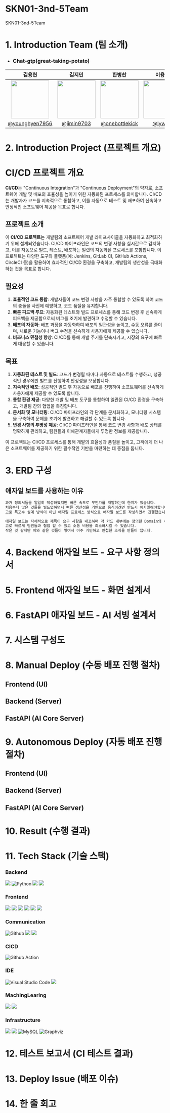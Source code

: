 # SKN01-3nd-5Team
SKN01-3nd-5Team

# 1. Introduction Team (팀 소개)
- ### Chat-gtp(great-taking-potato)

| 김용현 | 김지민 | 한병찬 | 이용우 | 정원형|
|:----------:|:----------:|:----------:|:----------:|:----------:|
| <img width="120px" src="https://github.com/Jh-jaehyuk/Jh-jaehyuk.github.io/assets/126551524/33ea2a85-1853-484b-b2a4-c750f854a26b" /> | <img width="120px" src="https://github.com/user-attachments/assets/628ab454-d1b8-41d3-88fc-a013ade00cb7" /> | <img width="120px" src="https://github.com/younghyen7956/study/assets/155882166/68939030-b840-4e41-8970-afe6cdbce4d5" /> |  <img width="120px" src="https://github.com/younghyen7956/study/assets/155882166/cd405d10-d646-4ba8-bda8-051f24d1bf30" /> | <img width="120px" src="https://github.com/younghyen7956/study/assets/155882166/b04d5f5d-e9fe-4941-a39e-83f19c8bd394" /> |
| [@younghyen7956](https://github.com/younghyen7956) | [@jimin9703](https://github.com/jimin9703) | [@onebottlekick](https://github.com/onebottlekick) | [@lyw00](https://github.com/lyw00) | [@wh5905](https://github.com/wh5905) |
# 2. Introduction Project (프로젝트 개요)

# CI/CD 프로젝트 개요

**CI/CD**는 "Continuous Integration"과 "Continuous Deployment"의 약자로, 소프트웨어 개발 및 배포의 효율성을 높이기 위한 자동화된 프로세스를 의미합니다. CI/CD는 개발자가 코드를 지속적으로 통합하고, 이를 자동으로 테스트 및 배포하여 신속하고 안정적인 소프트웨어 제공을 목표로 합니다.

## 프로젝트 소개

이 **CI/CD 프로젝트**는 개발팀의 소프트웨어 개발 라이프사이클을 자동화하고 최적화하기 위해 설계되었습니다. CI/CD 파이프라인은 코드의 변경 사항을 실시간으로 감지하고, 이를 자동으로 빌드, 테스트, 배포하는 일련의 자동화된 프로세스를 포함합니다. 이 프로젝트는 다양한 도구와 플랫폼(예: Jenkins, GitLab CI, GitHub Actions, CircleCI 등)을 활용하여 효과적인 CI/CD 환경을 구축하고, 개발팀의 생산성을 극대화하는 것을 목표로 합니다.

## 필요성

1. **효율적인 코드 통합**: 개발자들이 코드 변경 사항을 자주 통합할 수 있도록 하여 코드의 충돌을 사전에 예방하고, 코드 품질을 유지합니다.
2. **빠른 피드백 루프**: 자동화된 테스트와 빌드 프로세스를 통해 코드 변경 후 신속하게 피드백을 제공함으로써 버그를 조기에 발견하고 수정할 수 있습니다.
3. **배포의 자동화**: 배포 과정을 자동화하여 배포의 일관성을 높이고, 수동 오류를 줄이며, 새로운 기능이나 버그 수정을 신속하게 사용자에게 제공할 수 있습니다.
4. **비즈니스 민첩성 향상**: CI/CD를 통해 개발 주기를 단축시키고, 시장의 요구에 빠르게 대응할 수 있습니다.

## 목표

1. **자동화된 테스트 및 빌드**: 코드가 변경될 때마다 자동으로 테스트를 수행하고, 성공적인 경우에만 빌드를 진행하여 안정성을 보장합니다.
2. **지속적인 배포**: 성공적인 빌드 후 자동으로 배포를 진행하여 소프트웨어를 신속하게 사용자에게 제공할 수 있도록 합니다.
3. **통합 환경 제공**: 다양한 개발 및 배포 도구를 통합하여 일관된 CI/CD 환경을 구축하고, 개발팀 간의 협업을 촉진합니다.
4. **문서화 및 모니터링**: CI/CD 파이프라인의 각 단계를 문서화하고, 모니터링 시스템을 구축하여 문제를 조기에 발견하고 해결할 수 있도록 합니다.
5. **변경 사항의 투명성 제공**: CI/CD 파이프라인을 통해 코드 변경 사항과 배포 상태를 명확하게 관리하고, 팀원들과 이해관계자들에게 투명한 정보를 제공합니다.

이 프로젝트는 CI/CD 프로세스를 통해 개발의 효율성과 품질을 높이고, 고객에게 더 나은 소프트웨어를 제공하기 위한 필수적인 기반을 마련하는 데 중점을 둡니다.


# 3. ERD 구성

## 애자일 보드를 사용하는 이유
```c
과거 정의서들을 일일히 작성하였지만 빠른 속도로 무언가를 개발하는데 한계가 있습니다.
처음부터 많은 것들을 빌드업하면서 빠른 생산성을 기반으로 움직이려면 반드시 애자일해야합니다.
고로 폭포수 설계 방식이 아닌 애자일 프로세스 방식으로 애자일 보드를 작성하면서 진행했습니다.

애자일 보드는 자체적으로 제목이 요구 사항을 내포하며 각 카드 내부에는 정의한 Domain의 세부 사항이 기록됩니다.
고로 빠르게 팀원들과 협업 할 수 있고 소통 비용을 최소화시킬 수 있습니다.
작은 것 같지만 이와 같은 것들이 쌓여서 아주 기민하고 민첩한 조직을 만들어 냅니다.
```

# 4. Backend 애자일 보드 - 요구 사항 정의서

# 5. Frontend 애자일 보드 - 화면 설계서

# 6. FastAPI 애자일 보드 - AI 서빙 설계서

# 7. 시스템 구성도

# 8. Manual Deploy (수동 배포 진행 절차)

## Frontend (UI)

## Backend (Server)

## FastAPI (AI Core Server)

# 9. Autonomous Deploy (자동 배포 진행 절차)

## Frontend (UI)

## Backend (Server)

## FastAPI (AI Core Server)

# 10. Result (수행 결과)

# 11. Tech Stack (기술 스택)
### Backend
<img src="https://img.shields.io/badge/django-092E20?style=for-the-badge&logo=django&logoColor=white"/> ![Python](https://img.shields.io/badge/python-3776AB?style=for-the-badge&logo=python&logoColor=white) <img src="https://img.shields.io/badge/pandas-%23150458?style=for-the-badge&logo=pandas&logoColor=white"/> <img src="https://img.shields.io/badge/numpy-%23013243?style=for-the-badge&logo=numpy&logoColor=white"/>

### Frontend
<img src="https://img.shields.io/badge/html5-E34F26?style=for-the-badge&logo=html5&logoColor=white"/> <img src="https://img.shields.io/badge/css-1572B6?style=for-the-badge&logo=css3&logoColor=white"/> <img src="https://img.shields.io/badge/typescript-3178C6?style=for-the-badge&logo=typescript&logoColor=black"/> <img src="https://img.shields.io/badge/vue.js-4FC08D?style=for-the-badge&logo=vue.js&logoColor=white"/> <img src="https://img.shields.io/badge/vuetify-%231867C0?style=for-the-badge&logo=vuetify&logoColor=white"/> <img src="https://img.shields.io/badge/axios-%235A29E4?style=for-the-badge&logo=axios&logoColor=white"/>

### Communication
![Github](https://img.shields.io/badge/GitHub-181717?style=for-the-badge&logo=GitHub&logoColor=white) <img src="https://img.shields.io/badge/notion-%23000000?style=for-the-badge&logo=notion&logoColor=white"/> <img src="https://img.shields.io/badge/slack-%234A154B?style=for-the-badge&logo=slack&logoColor=white"/>

### CICD
![Github Action](https://img.shields.io/badge/githubactions-2088FF?style=for-the-badge&logo=GitHub&logoColor=white)

### IDE
![Visual Studio Code](https://img.shields.io/badge/Visual%20Studio%20Code-007ACC?style=for-the-badge&logo=vscode&logoColor=white) <img src="https://img.shields.io/badge/pycharm-%23000000?style=for-the-badge&logo=pycharm&logoColor=white"/>

### MachingLearing
<img src="https://img.shields.io/badge/fastapi-%23009688?style=for-the-badge&logo=fastapi&logoColor=white"/> <img src="https://img.shields.io/badge/scikitlearn-%23F7931E?style=for-the-badge&logo=scikitlearn&logoColor=white"/>

### Infrastructure
<img src="https://img.shields.io/badge/docker-%232496ED?style=for-the-badge&logo=docker&logoColor=white"/> <img src="https://img.shields.io/badge/redis-%23FF4438?style=for-the-badge&logo=redis&logoColor=white"/> ![MySQL](https://img.shields.io/badge/mysql-4479A1?style=for-the-badge&logo=mysql&logoColor=white) ![Graphviz](https://img.shields.io/badge/Graphviz-used-blue.svg)


# 12. 테스트 보고서 (CI 테스트 결과)

# 13. Deploy Issue (배포 이슈)

# 14. 한 줄 회고


